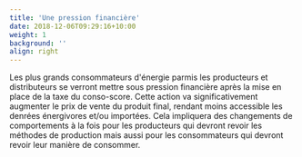 ```yaml
---
title: 'Une pression financière'
date: 2018-12-06T09:29:16+10:00
weight: 1
background: ''
align: right
---
```


Les plus grands consommateurs d'énergie parmis les producteurs et distributeurs se verront mettre sous pression financière après la mise en place de la taxe du conso-score. Cette action va significativement augmenter le prix de vente du produit final, rendant moins accessible les denrées énergivores et/ou importées. Cela  impliquera des changements de comportements à la fois pour les producteurs qui devront revoir les méthodes de production mais aussi pour les consommateurs qui devront revoir leur manière de consommer.